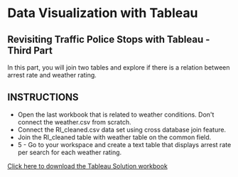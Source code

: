 # Data Visualization with Tableau
## Revisiting Traffic Police Stops with Tableau - Third Part

In this part, you will join two tables and explore if there is a relation between arrest rate and weather rating.

## INSTRUCTIONS
* Open the last workbook that is related to weather conditions. Don't connect the weather.csv from scratch. 
* Connect the RI_cleaned.csv data set using cross database join feature.
* Join the RI_cleaned table with weather table on the common field.
* 5 - Go to your workspace and create a text table that displays arrest rate per search for each weather rating.

[Click here to download the Tableau Solution workbook](https://public.tableau.com/profile/mustafa.ankarali#!/vizhome/PROJECT_TPS_03/5_Arrest_Rate_in_Different_Weather_Conditions?publish=yes)
